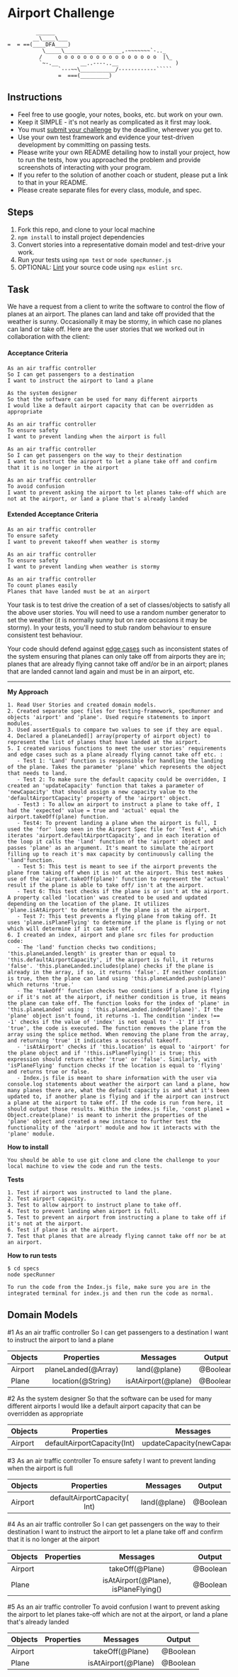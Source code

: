 Airport Challenge
=================

```
         ______
        __\____\___
=  = ==(____DFA____)
           \_____\__________________,-~~~~~~~`-.._
          /     o o o o o o o o o o o o o o o o  |\_
          `~-.__       __..----..__                  )
                `---~~\___________/------------`````
                =  ===(_________)

```

Instructions
---------

* Feel free to use google, your notes, books, etc. but work on your own.
* Keep it SIMPLE - it's not nearly as complicated as it first may look.
* You must [submit your challenge](https://airtable.com/shrUGm2T8TYCFAmjN) by the deadline, wherever you get to.
* Use your own test framework and evidence your test-driven development by committing on passing tests.
* Please write your own README detailing how to install your project, how to run the tests, how you approached the problem and provide screenshots of interacting with your program.
* If you refer to the solution of another coach or student, please put a link to that in your README.
* Please create separate files for every class, module, and spec.

Steps
-------

1. Fork this repo, and clone to your local machine
2. `npm install` to install project dependencies
3. Convert stories into a representative domain model and test-drive your work.
4. Run your tests using `npm test` or `node specRunner.js`
5. OPTIONAL: [Lint](https://eslint.org/docs/user-guide/getting-started) your source code using `npx eslint src`.

Task
-----

We have a request from a client to write the software to control the flow of planes at an airport. The planes can land and take off provided that the weather is sunny. Occasionally it may be stormy, in which case no planes can land or take off.  Here are the user stories that we worked out in collaboration with the client:

#### Acceptance Criteria
```
As an air traffic controller
So I can get passengers to a destination
I want to instruct the airport to land a plane

As the system designer
So that the software can be used for many different airports
I would like a default airport capacity that can be overridden as appropriate

As an air traffic controller
To ensure safety
I want to prevent landing when the airport is full

As an air traffic controller
So I can get passengers on the way to their destination
I want to instruct the airport to let a plane take off and confirm that it is no longer in the airport

As an air traffic controller
To avoid confusion
I want to prevent asking the airport to let planes take-off which are not at the airport, or land a plane that's already landed
```

#### Extended Acceptance Criteria
```
As an air traffic controller
To ensure safety
I want to prevent takeoff when weather is stormy

As an air traffic controller
To ensure safety
I want to prevent landing when weather is stormy

As an air traffic controller
To count planes easily
Planes that have landed must be at an airport
```

Your task is to test drive the creation of a set of classes/objects to satisfy all the above user stories. You will need to use a random number generator to set the weather (it is normally sunny but on rare occasions it may be stormy). In your tests, you'll need to stub random behaviour to ensure consistent test behaviour.

Your code should defend against [edge cases](http://programmers.stackexchange.com/questions/125587/what-are-the-difference-between-an-edge-case-a-corner-case-a-base-case-and-a-b) such as inconsistent states of the system ensuring that planes can only take off from airports they are in; planes that are already flying cannot take off and/or be in an airport; planes that are landed cannot land again and must be in an airport, etc.

****
**My Approach**
```
1. Read User Stories and created domain models.
2. Created separate spec files for testing-framework, specRunner and objects 'airport' and 'plane'. Used require statements to import modules.
3. Used assertEquals to compare two values to see if they are equal.
4. Declared a planeLanded[] array(property of airport object) to represent the list of planes that have landed at the airport. 
5. I created various functions to meet the user stories' requirements and edge cases such as a plane already flying cannot take off etc. : 
   - Test 1: 'Land' function is responsible for handling the landing of the plane. Takes the parameter 'plane' which represents the object that needs to land. 
   - Test 2: To make sure the default capacity could be overridden, I created an 'updateCapacity' function that takes a parameter of 'newCapacity' that should assign a new capacity value to the 'defaultAirportCapacity' property of the 'airport' object. 
   - Test3 : To allow an airport to instruct a plane to take off, I had the 'expected' value = true and 'actual' equal the airport.takeOff(plane) function. 
   - Test4: To prevent landing a plane when the airport is full, I used the 'for' loop seen in the Airport Spec file for 'Test 4', which iterates 'airport.defaultAirportCapacity', and in each iteration of the loop it calls the 'land' function of the 'airport' object and passes 'plane' as an argument. It's meant to simulate the airport filling up to reach it's max capacity by continuously calling the 'land'function.
   - Test 5: This test is meant to see if the airport prevents the plane from taking off when it is not at the airport. This test makes use of the 'airport.takeOff(plane)' function to represent the 'actual' result if the plane is able to take off/ isn't at the airport. 
   - Test 6: This test checks if the plane is or isn't at the airport. A property called 'location' was created to be used and updated depending on the location of the plane. It utilizes 'plane.isAtAirport' to determine if the plane is at the airport.
   - Test 7: This test prevents a flying plane from taking off. It uses 'plane.isPlaneFlying' to determine if the plane is flying or not which will determine if it can take off.
6. I created an index, airport and plane src files for production code:
   - The 'land' function checks two conditions; 'this.planeLanded.length' is greater than or equal to 'this.defaultAirportCapacity', if the airport is full, it returns 'false'. 'this.planeLanded.includes(plane) checks if the plane is already in the array, if so, it returns 'false'. If neither condition is true, then the plane can land using 'this.planeLanded.push(plane)' which returns 'true.'
   - The 'takeOff' function checks two conditions if a plane is flying or if it's not at the airport, if neither condition is true, it means the plane can take off. The function looks for the index of 'plane' in 'this.planeLanded' using : 'this.planeLanded.indexOf(plane)'. If the 'plane' object isn't found, it returns -1. The condition 'index !== -1' checks if the value of 'index' is not equal to ' -1' If it's 'true', the code is executed. The function removes the plane from the array using the splice method. When removing the plane from the array, and returning 'true' it indicates a successful takeoff. 
   - 'isAtAirport' checks if 'this.location' is equal to 'airport' for the plane object and if '!this.isPlaneFlying()' is true; this expression should return either 'true' or 'false'. Similarly, with 'isPlaneFlying' function checks if the location is equal to 'flying' and returns true or false. 
   - Index.js file is meant to share information with the user via console.log statements about weather the airport can land a plane, how many planes there are, what the default capacity is and what it's been updated to, if another plane is flying and if the airport can instruct a plane at the airport to take off. If the code is run from here, it should output those results. Within the index.js file, 'const plane1 = Object.create(plane)' is meant to inherit the properties of the 'plane' object and created a new instance to further test the functionality of the 'airport' module and how it interacts with the 'plane' module.
```
**How to install**
```
You should be able to use git clone and clone the challenge to your local machine to view the code and run the tests.

```
**Tests**
```
1. Test if airport was instructed to land the plane.
2. Test airport capacity.
3. Test to allow airport to instruct plane to take off.
4. Test to prevent landing when airport is full.
5. Test to prevent an airport from instructing a plane to take off if it's not at the airport.
6. Test if plane is at the airport.
7. Test that planes that are already flying cannot take off nor be at an airport.

```
**How to run tests**
```
$ cd specs
node specRunner

To run the code from the Index.js file, make sure you are in the integrated terminal for index.js and then run the code as normal.

```
**Domain Models**
---------
 #1 As an air traffic controller
    So I can get passengers to a destination
    I want to instruct the airport to land a plane

|   Objects	 |     Properties	         |            Messages	              | Output   |
|  --------- | :-------------------:   | :----------------------------------:| :-------:|
|   Airport  | planeLanded(@Array)     |        land(@plane)                 | @Boolean |
|   Plane    | location(@String)       |  isAtAirport(@plane)                | @Boolean |
   

#2 As the system designer
   So that the software can be used for many different airports
   I would like a default airport capacity that can be overridden as appropriate

|  Objects	 |     Properties	             |       Messages	            | Output   |
|  --------- |:--------------------------: |:-------------------------: |:-------: |
|   Airport  | defaultAirportCapacity(Int) | updateCapacity(newCapacity)| @Int     |

#3 As an air traffic controller
   To ensure safety
   I want to prevent landing when the airport is full

|  Objects	 |     Properties	               |         Messages	        | Output   |
|  --------- |:----------------------------: | :------------------------: |:--------:|
|   Airport  |  defaultAirportCapacity( Int) |       land(@plane)         | @Boolean |
                                             
#4 As an air traffic controller
   So I can get passengers on the way to their destination
   I want to instruct the airport to let a plane take off and confirm that it is no longer at the airport

|   Objects	 |     Properties	             |       Messages	                         | Output   |
|  --------- |   :-----------------------: | :--------------------------------------:|:--------:|
|  Airport   |                             |     takeOff(@Plane)                     | @Boolean |
|  Plane     |  	                         |     isAtAirport(@Plane), isPlaneFlying()| @Boolean |
         
#5 As an air traffic controller
   To avoid confusion
   I want to prevent asking the airport to let planes take-off which are not at the airport, or land a plane that's already landed

| Objects	 |     Properties	             |       Messages	            | Output   |
|  --------- |:---------------------------:| :-------------------------:|:--------:|
|  Airport   |                             |     takeOff(@Plane)        | @Boolean |
|  Plane     |  	                         |     isAtAirport(@Plane)    | @Boolean |

